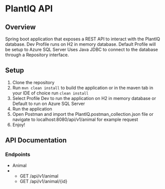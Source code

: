 # PlantIQ API

## Overview

Spring boot application that exposes a REST API to interact with the PlantIQ database.
Dev Profile runs on H2 in memory database.
Default Profile will be setup to Azure SQL Server
Uses Java JDBC to connect to the database through a Repository interface.

## Setup

1. Clone the repository
2. Run `mvn clean install` to build the application or in the maven tab in your IDE of choice run `clean install`
3. Select Profile Dev to run the application on H2 in memory database or Default to run on Azure SQL Server
4. Run the application
5. Open Postman and import the PlantIQ.postman_collection.json file or navigate to localhost:8080/api/v1/animal for example request
6. Enjoy!

## API Documentation

### Endpoints

- Animal
-
    - GET /api/v1/animal
    - GET /api/v1/animal/{id}

